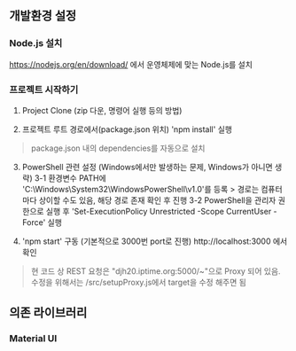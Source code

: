 ## 개발환경 설정

### Node.js 설치

https://nodejs.org/en/download/ 에서 운영체제에 맞는 Node.js를 설치

### 프로젝트 시작하기 
1. Project Clone (zip 다운, 명령어 실행 등의 방법)

2. 프로젝트 루트 경로에서(package.json 위치) 'npm install' 실행
> package.json 내의 dependencies를 자동으로 설치

3. PowerShell 관련 설정 (Windows에서만 발생하는 문제, Windows가 아니면 생략)
    3-1 환경변수 PATH에 'C:\Windows\System32\WindowsPowerShell\v1.0'를 등록 
        > 경로는 컴퓨터마다 상이할 수도 있음, 해당 경로 존재 확인 후 진행
    3-2 PowerShell을 관리자 권한으로 실행 후 'Set-ExecutionPolicy Unrestricted -Scope CurrentUser -Force' 실행
  
4. 'npm start' 구동 (기본적으로 3000번 port로 진행)
  http://localhost:3000 에서 확인 
> 현 코드 상 REST 요청은 "djh20.iptime.org:5000/~"으로 Proxy 되어 있음. 수정을 위해서는 /src/setupProxy.js에서 target을 수정 해주면 됨




## 의존 라이브러리

### Material UI
